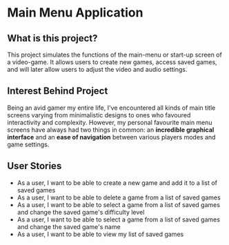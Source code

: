 # Main Menu Application

## What is this project?
This project simulates the functions of the main-menu or start-up screen of a video-game. It allows users to create
new games, access saved games, and will later allow users to adjust the video and audio settings.

## Interest Behind Project
Being an avid gamer my entire life, I've encountered all kinds of main title screens varying from 
minimalistic designs to ones who favoured interactivity and complexity. However, my personal favourite main menu screens
have always had two things in common: an **incredible graphical interface** and an **ease of navigation** between 
various players modes and game settings.

## User Stories
* As a user, I want to be able to create a new game and add it to a list of saved games
* As a user, I want to be able to delete a game from a list of saved games
* As a user, I want to be able to select a game from a list of saved games and change the saved game's difficulty level
* As a user, I want to be able to select a game from a list of saved games and change the saved game's name
* As a user, I want to be able to view my list of saved games

